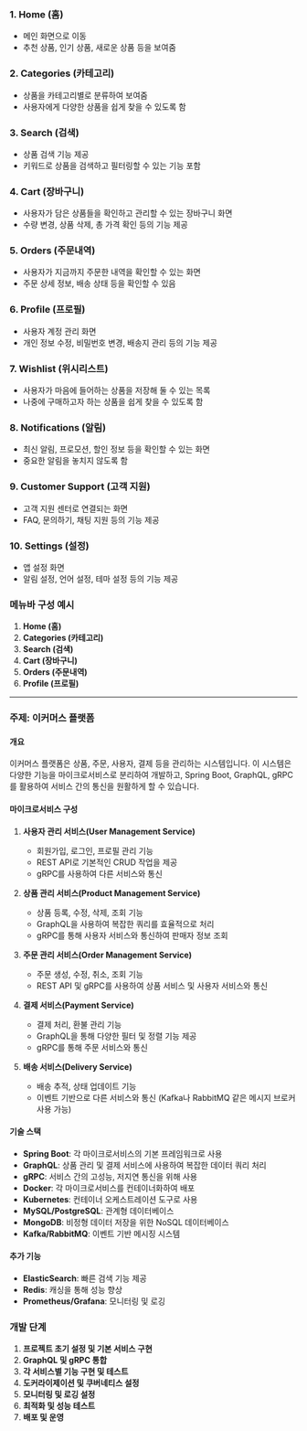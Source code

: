 ### 1. **Home (홈)**
   - 메인 화면으로 이동
   - 추천 상품, 인기 상품, 새로운 상품 등을 보여줌

### 2. **Categories (카테고리)**
   - 상품을 카테고리별로 분류하여 보여줌
   - 사용자에게 다양한 상품을 쉽게 찾을 수 있도록 함

### 3. **Search (검색)**
   - 상품 검색 기능 제공
   - 키워드로 상품을 검색하고 필터링할 수 있는 기능 포함

### 4. **Cart (장바구니)**
   - 사용자가 담은 상품들을 확인하고 관리할 수 있는 장바구니 화면
   - 수량 변경, 상품 삭제, 총 가격 확인 등의 기능 제공

### 5. **Orders (주문내역)**
   - 사용자가 지금까지 주문한 내역을 확인할 수 있는 화면
   - 주문 상세 정보, 배송 상태 등을 확인할 수 있음

### 6. **Profile (프로필)**
   - 사용자 계정 관리 화면
   - 개인 정보 수정, 비밀번호 변경, 배송지 관리 등의 기능 제공

### 7. **Wishlist (위시리스트)**
   - 사용자가 마음에 들어하는 상품을 저장해 둘 수 있는 목록
   - 나중에 구매하고자 하는 상품을 쉽게 찾을 수 있도록 함

### 8. **Notifications (알림)**
   - 최신 알림, 프로모션, 할인 정보 등을 확인할 수 있는 화면
   - 중요한 알림을 놓치지 않도록 함

### 9. **Customer Support (고객 지원)**
   - 고객 지원 센터로 연결되는 화면
   - FAQ, 문의하기, 채팅 지원 등의 기능 제공

### 10. **Settings (설정)**
   - 앱 설정 화면
   - 알림 설정, 언어 설정, 테마 설정 등의 기능 제공

### 메뉴바 구성 예시

1. **Home (홈)**
2. **Categories (카테고리)**
3. **Search (검색)**
4. **Cart (장바구니)**
5. **Orders (주문내역)**
6. **Profile (프로필)**


---

### 주제: 이커머스 플랫폼

#### 개요
이커머스 플랫폼은 상품, 주문, 사용자, 결제 등을 관리하는 시스템입니다. 이 시스템은 다양한 기능을 마이크로서비스로 분리하여 개발하고, Spring Boot, GraphQL, gRPC를 활용하여 서비스 간의 통신을 원활하게 할 수 있습니다.

#### 마이크로서비스 구성
1. **사용자 관리 서비스(User Management Service)**
   - 회원가입, 로그인, 프로필 관리 기능
   - REST API로 기본적인 CRUD 작업을 제공
   - gRPC를 사용하여 다른 서비스와 통신

2. **상품 관리 서비스(Product Management Service)**
   - 상품 등록, 수정, 삭제, 조회 기능
   - GraphQL을 사용하여 복잡한 쿼리를 효율적으로 처리
   - gRPC를 통해 사용자 서비스와 통신하여 판매자 정보 조회

3. **주문 관리 서비스(Order Management Service)**
   - 주문 생성, 수정, 취소, 조회 기능
   - REST API 및 gRPC를 사용하여 상품 서비스 및 사용자 서비스와 통신

4. **결제 서비스(Payment Service)**
   - 결제 처리, 환불 관리 기능
   - GraphQL을 통해 다양한 필터 및 정렬 기능 제공
   - gRPC를 통해 주문 서비스와 통신

5. **배송 서비스(Delivery Service)**
   - 배송 추적, 상태 업데이트 기능
   - 이벤트 기반으로 다른 서비스와 통신 (Kafka나 RabbitMQ 같은 메시지 브로커 사용 가능)

#### 기술 스택
- **Spring Boot**: 각 마이크로서비스의 기본 프레임워크로 사용
- **GraphQL**: 상품 관리 및 결제 서비스에 사용하여 복잡한 데이터 쿼리 처리
- **gRPC**: 서비스 간의 고성능, 저지연 통신을 위해 사용
- **Docker**: 각 마이크로서비스를 컨테이너화하여 배포
- **Kubernetes**: 컨테이너 오케스트레이션 도구로 사용
- **MySQL/PostgreSQL**: 관계형 데이터베이스
- **MongoDB**: 비정형 데이터 저장을 위한 NoSQL 데이터베이스
- **Kafka/RabbitMQ**: 이벤트 기반 메시징 시스템

#### 추가 기능
- **ElasticSearch**: 빠른 검색 기능 제공
- **Redis**: 캐싱을 통해 성능 향상
- **Prometheus/Grafana**: 모니터링 및 로깅

### 개발 단계
1. **프로젝트 초기 설정 및 기본 서비스 구현**
2. **GraphQL 및 gRPC 통합**
3. **각 서비스별 기능 구현 및 테스트**
4. **도커라이제이션 및 쿠버네티스 설정**
5. **모니터링 및 로깅 설정**
6. **최적화 및 성능 테스트**
7. **배포 및 운영**
